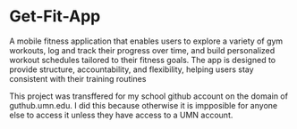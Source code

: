 # Get-Fit-App
A mobile fitness application that enables users to explore a variety of gym workouts, log and track their progress over time, and build personalized workout schedules tailored to their fitness goals. The app is designed to provide structure, accountability, and flexibility, helping users stay consistent with their training routines

This project was transffered for my school github account on the domain of guthub.umn.edu.
I did this because otherwise it is impposible for anyone else to access it unless they have access to a UMN account.